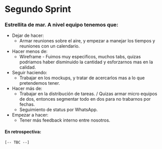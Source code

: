 # Segundo Sprint
### Estrellita de mar. A nivel equipo tenemos que:
- Dejar de hacer:
  - Armar reuniones sobre el aire, y empezar a manejar los tiempos y reuniones con un calendario.
- Hacer menos de:
  - Wireframe - Fuimos muy especificos, muchos tabs, quizas podriamos haber disminuido la cantidad y esforzarnos mas en la calidad.
- Seguir haciendo:
  - Trabajar en los mockups, y tratar de acercarlos mas a lo que pretendemos tener.
- Hacer más de:
  - Trabajar en la distribución de tareas. / Quizas armar micro equipos de dos, entonces segmentar todo en dos para no trabarnos por fechas.
  - Seguimiento de status por WhatsApp.
- Empezar a hacer:
  - Tener más feedback interno entre nosotros.

#### En retrospectiva:
    [-- TBC --]
